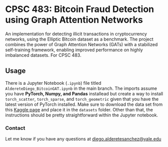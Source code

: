 # **CPSC 483: Bitcoin Fraud Detection using Graph Attention Networks**
An implementation for detecting illicit transactions in cryptocurrency networks, using the Elliptic Bitcoin dataset as a benchmark. The project combines the power of Graph Attention Networks (GATs) with a stabilized self-training framework, enabling improved performance on highly imbalanced datasets. For CPSC 483.

## Usage
There is a Jupyter Notebook (`.ipynb`) file titled `AldereteDiego_BitcoinGAT.ipynb` in the main branch. The imports assume you have **PyTorch, Numpy, and Pandas** installead but create a way to install `torch_scatter`, `torch_sparse`, and `torch_geometric` given that you have the latest version of PyTorch installed. Make sure to download the data set from this [Kaggle page](https://www.kaggle.com/datasets/ellipticco/elliptic-data-set/data) and place it in the `datasets` folder. Other than that, the instructions should be pretty straightforward within the Jupyter notebook. 

### Contact
Let me know if you have any questions at diego.alderetesanchez@yale.edu
